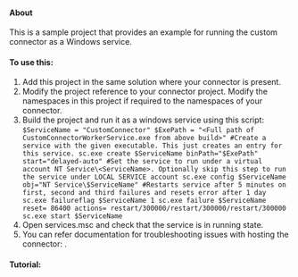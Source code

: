 ﻿#### About
This is a sample project that provides an example for running the custom connector as a Windows service.

#### To use this:

   1. Add this project in the same solution where your connector is present.
   2. Modify the project reference to your connector project. Modify the namespaces in this project if required to the namespaces of your connector.
   3. Build the project and run it as a windows service using this script:
            `$ServiceName = "CustomConnector"
            $ExePath = "<Full path of CustomConnectorWorkerService.exe from above build>"
            #Create a service with the given executable. This just creates an entry for this service.
            sc.exe create $ServiceName binPath="$ExePath" start="delayed-auto"
            #Set the service to run under a virtual account NT Service\<ServiceName>. Optionally skip this step to run the service under LOCAL SERVICE account
            sc.exe config $ServiceName obj="NT Service\$ServiceName"
            #Restarts service after 5 minutes on first, second and third failures and resets error after 1 day
            sc.exe failureflag $ServiceName 1
            sc.exe failure $ServiceName reset= 86400 actions= restart/300000/restart/300000/restart/300000
            sc.exe start $ServiceName`
   4. Open services.msc and check that the service is in running state.
   5. You can refer documentation for troubleshooting issues with hosting the connector: <TBD>.

#### Tutorial: 
<Add link>